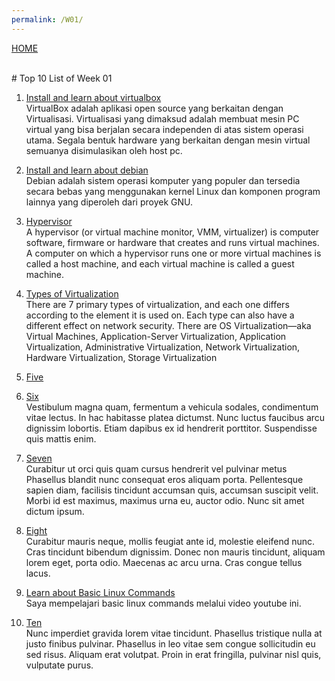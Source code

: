 ```yaml
---
permalink: /W01/
---
```

[HOME](../)

<br>
# Top 10 List of Week 01

1. [Install and learn about virtualbox](https://www.virtualbox.org/)<br>
VirtualBox adalah aplikasi open source yang berkaitan dengan Virtualisasi. Virtualisasi yang dimaksud adalah membuat mesin PC virtual yang bisa berjalan secara independen di atas sistem operasi utama. Segala bentuk hardware yang berkaitan dengan mesin virtual semuanya disimulasikan oleh host pc.

2. [Install and learn about debian](https://www.debian.org/)<br>
Debian adalah sistem operasi komputer yang populer dan tersedia secara bebas yang menggunakan kernel Linux dan komponen program lainnya yang diperoleh dari proyek GNU.

3. [Hypervisor](https://en.wikipedia.org/wiki/Hypervisor)<br>
A hypervisor (or virtual machine monitor, VMM, virtualizer) is computer software, firmware or hardware that creates and runs virtual machines. A computer on which a hypervisor runs one or more virtual machines is called a host machine, and each virtual machine is called a guest machine.

4. [Types of Virtualization](https://www.kelsercorp.com/blog/the-7-types-of-virtualization)<br>
There are 7 primary types of virtualization, and each one differs according to the element it is used on. Each type can also have a different effect on network security. There are OS Virtualization—aka Virtual Machines, Application-Server Virtualization, Application Virtualization, Administrative Virtualization, Network Virtualization, Hardware Virtualization, Storage Virtualization

5. [Five]()<br>

6. [Six](https://en.wikipedia.org/wiki/6)<br>
Vestibulum magna quam, fermentum a vehicula sodales, condimentum vitae lectus.
In hac habitasse platea dictumst.
Nunc luctus faucibus arcu dignissim lobortis.
Etiam dapibus ex id hendrerit porttitor.
Suspendisse quis mattis enim.

7. [Seven](https://en.wikipedia.org/wiki/7)<br>
Curabitur ut orci quis quam cursus hendrerit vel pulvinar metus
Phasellus blandit nunc consequat eros aliquam porta.
Pellentesque sapien diam, facilisis tincidunt accumsan quis, accumsan suscipit velit. 
Morbi id est maximus, maximus urna eu, auctor odio. 
Nunc sit amet dictum ipsum.

8. [Eight](https://en.wikipedia.org/wiki/8)<br>
Curabitur mauris neque, mollis feugiat ante id, molestie eleifend nunc.
Cras tincidunt bibendum dignissim.
Donec non mauris tincidunt, aliquam lorem eget, porta odio.
Maecenas ac arcu urna.
Cras congue tellus lacus.

9. [Learn about Basic Linux Commands](https://www.youtube.com/watch?v=IVquJh3DXUA)<br>
Saya mempelajari basic linux commands melalui video youtube ini.

10. [Ten](https://en.wikipedia.org/wiki/10)<br>
Nunc imperdiet gravida lorem vitae tincidunt. 
Phasellus tristique nulla at justo finibus pulvinar.
Phasellus in leo vitae sem congue sollicitudin eu sed risus.
Aliquam erat volutpat.
Proin in erat fringilla, pulvinar nisl quis, vulputate purus.
